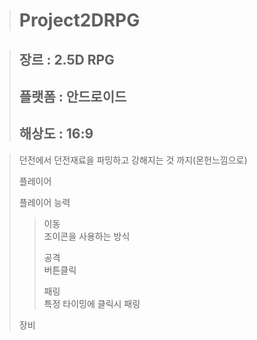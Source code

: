 > # Project2DRPG
 
> ## 장르 : 2.5D RPG
> ## 플랫폼 : 안드로이드
> ## 해상도 : 16:9

>  던전에서 던전재료을 파밍하고 강해지는 것 까지(몬헌느낌으로)
> 
> 플레이어
>
> 플레이어 능력
>  > 이동   
>  > 조이콘을 사용하는 방식
>  > 
>  > 공격   
>  > 버튼클릭
>  > 
>  > 패링   
>  > 특정 타이밍에 클릭시 패링
> 
> 장비
